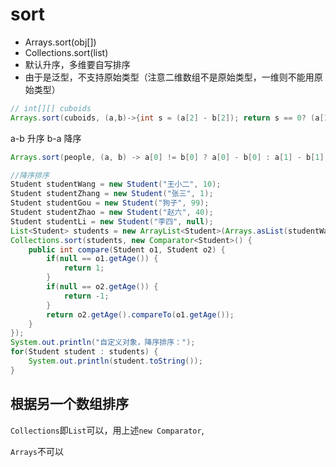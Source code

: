 # sort

* Arrays.sort(obj[])
* Collections.sort(list)
* 默认升序，多维要自写排序
* 由于是泛型，不支持原始类型（注意二维数组不是原始类型，一维则不能用原始类型）
```Java
// int[][] cuboids
Arrays.sort(cuboids, (a,b)->{int s = (a[2] - b[2]); return s == 0? (a[1] - b[1] == 0? a[0] - b [0] : a[1] - b[1]): s;});
```

a-b 升序
b-a 降序

```java
Arrays.sort(people, (a, b) -> a[0] != b[0] ? a[0] - b[0] : a[1] - b[1]);
```


```Java
//降序排序
Student studentWang = new Student("王小二", 10);
Student studentZhang = new Student("张三", 1);
Student studentGou = new Student("狗子", 99);
Student studentZhao = new Student("赵六", 40);
Student studentLi = new Student("李四", null);
List<Student> students = new ArrayList<Student>(Arrays.asList(studentWang, studentZhang, studentGou, studentZhao, studentLi));
Collections.sort(students, new Comparator<Student>() {
    public int compare(Student o1, Student o2) {
        if(null == o1.getAge()) {
            return 1;
        }
        if(null == o2.getAge()) {
            return -1;
        }
        return o2.getAge().compareTo(o1.getAge());
    }
});
System.out.println("自定义对象，降序排序：");
for(Student student : students) {
    System.out.println(student.toString());
}
```

## 根据另一个数组排序
`Collections`即`List`可以，用上述`new Comparator`,

`Arrays`不可以